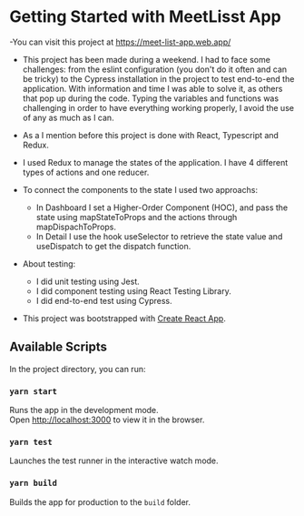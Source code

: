# Getting Started with MeetLisst App

-You can visit this project at https://meet-list-app.web.app/

- This project has been made during a weekend. I had to face some challenges: from the eslint configuration (you don't do it often and can be tricky) to the Cypress installation in the project to test end-to-end the application. With information and time I was able to solve it, as others that pop up during the code. Typing the variables and functions was challenging in order to have everything working properly, I avoid the use of any as much as I can.

- As a I mention before this project is done with React, Typescript and Redux.

- I used Redux to manage the states of the application. I have 4 different types of actions and one reducer.

- To connect the components to the state I used two approachs:
  - In Dashboard I set a Higher-Order Component (HOC), and pass the state using mapStateToProps and the actions through mapDispachToProps.
  - In Detail I use the hook useSelector to retrieve the state value and useDispatch to get the dispatch function.

- About testing:
  - I did unit testing using Jest.
  - I did component testing using React Testing Library.
  - I did end-to-end test using Cypress.

- This project was bootstrapped with [Create React App](https://github.com/facebook/create-react-app). 

## Available Scripts

In the project directory, you can run:

### `yarn start`

Runs the app in the development mode.\
Open [http://localhost:3000](http://localhost:3000) to view it in the browser.

### `yarn test`

Launches the test runner in the interactive watch mode.

### `yarn build`

Builds the app for production to the `build` folder.
